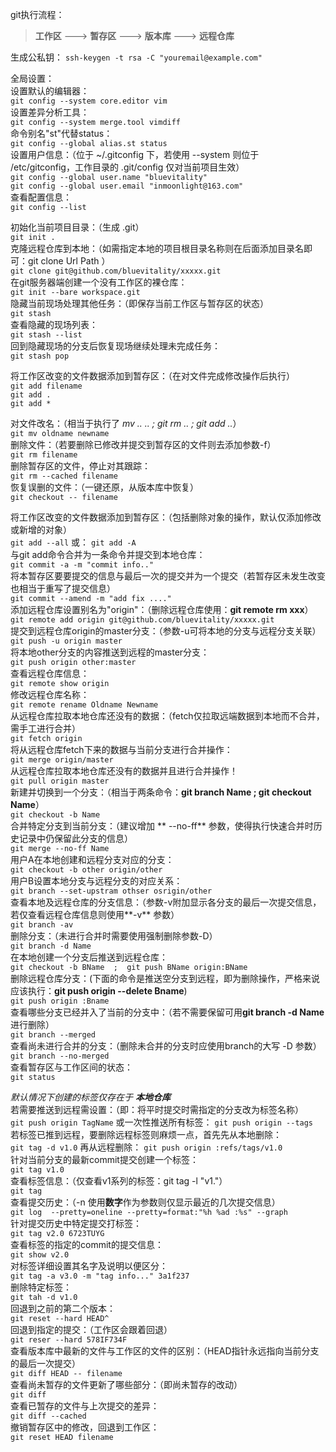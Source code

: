 ﻿git执行流程：
> **工作区** ---> **暂存区** ---> **版本库** ---> **远程仓库**

生成公私钥：
`ssh-keygen -t rsa -C "youremail@example.com"`

全局设置：  
设置默认的编辑器：  
`git config --system core.editor vim`  
设置差异分析工具：  
`git config --system merge.tool vimdiff`  
命令别名"st"代替status：  
`git config --global alias.st status`  
设置用户信息：（位于 ~/.gitconfig 下，若使用 --system 则位于 /etc/gitconfig，工作目录的 .git/config   仅对当前项目生效）  
`git config --global user.name "bluevitality"`  
`git config --global user.email "inmoonlight@163.com"`  
查看配置信息：  
`git config --list`  
  
初始化当前项目目录：（生成 .git）  
`git init .`  
克隆远程仓库到本地：（如需指定本地的项目根目录名称则在后面添加目录名即可：git clone Url Path ）  
`git clone git@github.com/bluevitality/xxxxx.git`  
在git服务器端创建一个没有工作区的裸仓库：  
`git init --bare workspace.git`  
隐藏当前现场处理其他任务：（即保存当前工作区与暂存区的状态）  
`git stash`  
查看隐藏的现场列表：  
`git stash --list`  
回到隐藏现场的分支后恢复现场继续处理未完成任务：  
`git stash pop`  
  
将工作区改变的文件数据添加到暂存区：（在对文件完成修改操作后执行）  
`git add filename`  
`git add .`  
`git add *`  
  
对文件改名：（相当于执行了 *mv .. .. ; git rm .. ; git add ..*）  
`git mv oldname newname`  
删除文件：（若要删除已修改并提交到暂存区的文件则去添加参数-f）  
`git rm filename`  
删除暂存区的文件，停止对其跟踪：  
`git rm --cached filename`  
恢复误删的文件：（一键还原，从版本库中恢复）  
`git checkout -- filename`  
  
将工作区改变的文件数据添加到暂存区：（包括删除对象的操作，默认仅添加修改或新增的对象）  
`git add --all` 或： `git add -A`  
与git add命令合并为一条命令并提交到本地仓库：  
`git commit -a -m "commit info.."`  
将本暂存区要要提交的信息与最后一次的提交并为一个提交（若暂存区未发生改变也相当于重写了提交信息）  
`git commit --amend -m "add fix ...."`  
添加远程仓库设置别名为"origin"：（删除远程仓库使用：**git remote rm xxx**）  
`git remote add origin git@github.com/bluevitality/xxxxx.git`  
提交到远程仓库origin的master分支：（参数-u可将本地的分支与远程分支关联）  
`git push -u origin master`  
将本地other分支的内容推送到远程的master分支：  
`git push origin other:master`  
查看远程仓库信息：  
`git remote show origin`  
修改远程仓库名称：  
`git remote rename Oldname Newname`  
从远程仓库拉取本地仓库还没有的数据：（fetch仅拉取远端数据到本地而不合并，需手工进行合并）  
`git fetch origin`  
将从远程仓库fetch下来的数据与当前分支进行合并操作：  
`git merge origin/master`  
从远程仓库拉取本地仓库还没有的数据并且进行合并操作！  
`git pull origin master`  
新建并切换到一个分支：（相当于两条命令：**git branch Name ; git checkout Name**）  
`git checkout -b Name`  
合并特定分支到当前分支：（建议增加 ** --no-ff** 参数，使得执行快速合并时历史记录中仍保留此分支的信息）  
`git merge --no-ff Name`  
用户A在本地创建和远程分支对应的分支：  
`git checkout -b other origin/other`  
用户B设置本地分支与远程分支的对应关系：  
`git branch --set-upstram othser osrigin/other`  
查看本地及远程仓库的分支信息：（参数-v附加显示各分支的最后一次提交信息，若仅查看远程仓库信息则使用**-v**  参数）  
`git branch -av`  
删除分支：（未进行合并时需要使用强制删除参数-D）  
`git branch -d Name`  
在本地创建一个分支后推送到远程仓库：  
`git checkout -b BName  ;  git push BName origin:BName`  
删除远程仓库分支：(下面的命令是推送空分支到远程，即为删除操作，严格来说应该执行：**git push origin --delete   Bname**)  
`git push origin :Bname`  
查看哪些分支已经并入了当前的分支中：（若不需要保留可用**git branch -d Name**进行删除）  
`git branch --merged`  
查看尚未进行合并的分支：（删除未合并的分支时应使用branch的大写 -D 参数）  
`git branch --no-merged`  
查看暂存区与工作区间的状态：  
`git status`  
  
*默认情况下创建的标签仅存在于 **本地仓库***  
若需要推送到远程需设置：（即：将平时提交时需指定的分支改为标签名称）  
`git push origin TagName` 或一次性推送所有标签： `git push origin --tags`  
若标签已推到远程，要删除远程标签则麻烦一点，首先先从本地删除：  
`git tag -d v1.0` 再从远程删除： `git push origin :refs/tags/v1.0`  
针对当前分支的最新commit提交创建一个标签：  
`git tag v1.0`  
查看标签信息：（仅查看v1系列的标签：git tag -l "v1."）  
`git tag`  
查看提交历史：（-n 使用**数字**作为参数则仅显示最近的几次提交信息）  
`git log  --pretty=oneline --pretty=format:"%h %ad :%s" --graph`  
针对提交历史中特定提交打标签：  
`git tag v2.0 6723TUYG`  
查看标签的指定的commit的提交信息：  
`git show v2.0`  
对标签详细设置其名字及说明以便区分：  
`git tag -a v3.0 -m "tag info..." 3a1f237`  
删除特定标签：  
`git tah -d v1.0`  
回退到之前的第二个版本：  
`git reset --hard HEAD^`  
回退到指定的提交：（工作区会跟着回退）  
`git reser --hard 578IF734F`  
查看版本库中最新的文件与工作区的文件的区别：（HEAD指针永远指向当前分支的最后一次提交）  
`git diff HEAD -- filename`  
查看尚未暂存的文件更新了哪些部分：（即尚未暂存的改动）  
`git diff`  
查看已暂存的文件与上次提交的差异：  
`git diff --cached`  
撤销暂存区中的修改，回退到工作区：  
`git reset HEAD filename`
